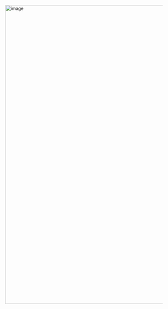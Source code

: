 <img width="956" alt="image" src="https://github.com/user-attachments/assets/7fb41af8-88da-48d1-95e0-5d98db9b5c7b">
